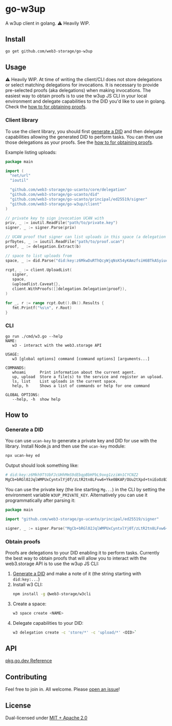 # go-w3up

A w3up client in golang. ⚠️ Heavily WIP.

## Install

```sh
go get github.com/web3-storage/go-w3up
```

## Usage

⚠️ Heavily WIP. At time of writing the client/CLI does not store delegations or select matching delegations for invocations. It is necessary to provide pre-selected proofs (aka delegations) when making invocations. The easiest way to obtain proofs is to use the w3up JS CLI in your local environment and delegate capabilities to the DID you'd like to use in golang. Check the [how to for obtaining proofs](#obtain-proofs).

### Client library

To use the client library, you should first [generate a DID](#generate-a-did) and then delegate capabilities allowing the generated DID to perform tasks. You can then use those delegations as your proofs. See the [how to for obtaining proofs](#obtain-proofs).

Example listing uploads:

```go
package main

import (
  "net/url"
  "ioutil"

  "github.com/web3-storage/go-ucanto/core/delegation"
  "github.com/web3-storage/go-ucanto/did"
  "github.com/web3-storage/go-ucanto/principal/ed25519/signer"
  "github.com/web3-storage/go-w3up/client"
)

// private key to sign invocation UCAN with
priv, _ := ioutil.ReadFile("path/to/private.key")
signer, _ := signer.Parse(priv)

// UCAN proof that signer can list uploads in this space (a delegation chain)
prfbytes, _ := ioutil.ReadFile("path/to/proof.ucan")
proof, _ := delegation.Extract(b)

// space to list uploads from
space, _ := did.Parse("did:key:z6MkwDuRThQcyWjqNsK54yKAmzfsiH6BTkASyiucThMtHt1y")

rcpt, _ := client.UploadList(
   signer,
   space,
   &uploadlist.Caveat{},
   client.WithProofs([]delegation.Delegation{proof}),
)

for _, r := range rcpt.Out().Ok().Results {
   fmt.Printf("%s\n", r.Root)
}
```

### CLI

```console
go run ./cmd/w3.go --help
NAME:
   w3 - interact with the web3.storage API

USAGE:
   w3 [global options] command [command options] [arguments...]

COMMANDS:
   whoami      Print information about the current agent.
   up, upload  Store a file(s) to the service and register an upload.
   ls, list    List uploads in the current space.
   help, h     Shows a list of commands or help for one command

GLOBAL OPTIONS:
   --help, -h  show help
```

## How to

### Generate a DID

You can use `ucan-key` to generate a private key and DID for use with the library. Install Node.js and then use the `ucan-key` module:

```sh
npx ucan-key ed
```

Output should look something like:

```sh
# did:key:z6Mkh9TtUbFJcUHhMmS9dEbqpBbHPbL9oxg1zziWn1CYCNZ2
MgCb+bRGl02JqlWMPUxCyntxlYj0T/zLtR2tn8LFvw6+Yke0BKAP/OUu2tXpd+tniEoOzB3pxqxHZpRhrZl1UYUeraT0=
```
You can use the private key (the line starting `Mg...`) in the CLI by setting the environment variable `W3UP_PRIVATE_KEY`. Alternatively you can use it programmatically after parsing it:

```go
package main

import "github.com/web3-storage/go-ucanto/principal/ed25519/signer"

signer, _ := signer.Parse("MgCb+bRGl02JqlWMPUxCyntxlYj0T/zLtR2tn8LFvw6+Yke0BKAP/OUu2tXpd+tniEoOzB3pxqxHZpRhrZl1UYUeraT0=")
```

### Obtain proofs

Proofs are delegations to your DID enabling it to perform tasks. Currently the best way to obtain proofs that will allow you to interact with the web3.storage API is to use the w3up JS CLI:

1. [Generate a DID](#generate-a-did) and make a note of it (the string starting with `did:key:...`)
1. Install w3 CLI:
    ```sh
    npm install -g @web3-storage/w3cli
    ```
1. Create a space:
    ```sh
    w3 space create <NAME>
    ```
1. Delegate capabilities to your DID:
    ```sh
    w3 delegation create -c 'store/*' -c 'upload/*' <DID>`
    ```

## API

[pkg.go.dev Reference](https://pkg.go.dev/github.com/web3-storage/go-w3up)

## Contributing

Feel free to join in. All welcome. Please [open an issue](https://github.com/web3-storage/go-w3up/issues)!

## License

Dual-licensed under [MIT + Apache 2.0](LICENSE.md)
